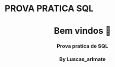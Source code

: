 # PROVA PRATICA SQL


<h1 align="center"> Bem vindos  👋</h1>
<h3 align="center">Prova pratica de SQL  </h3>
<h3 align="center"> By Luscas_arimate   </h3>



